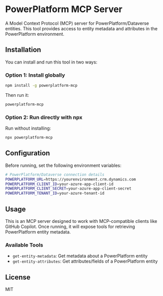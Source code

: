 # PowerPlatform MCP Server

A Model Context Protocol (MCP) server for PowerPlatform/Dataverse entities. This tool provides access to entity metadata and attributes in the PowerPlatform environment.

## Installation

You can install and run this tool in two ways:

### Option 1: Install globally

```bash
npm install -g powerplatform-mcp
```

Then run it:

```bash
powerplatform-mcp
```

### Option 2: Run directly with npx

Run without installing:

```bash
npx powerplatform-mcp
```

## Configuration

Before running, set the following environment variables:

```bash
# PowerPlatform/Dataverse connection details
POWERPLATFORM_URL=https://yourenvironment.crm.dynamics.com
POWERPLATFORM_CLIENT_ID=your-azure-app-client-id
POWERPLATFORM_CLIENT_SECRET=your-azure-app-client-secret
POWERPLATFORM_TENANT_ID=your-azure-tenant-id
```

## Usage

This is an MCP server designed to work with MCP-compatible clients like GitHub Copilot. Once running, it will expose tools for retrieving PowerPlatform entity metadata.

### Available Tools

- `get-entity-metadata`: Get metadata about a PowerPlatform entity
- `get-entity-attributes`: Get attributes/fields of a PowerPlatform entity

## License

MIT